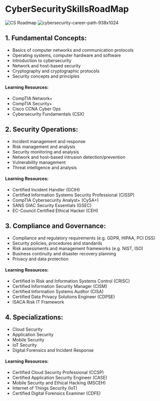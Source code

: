 # CyberSecuritySkillsRoadMap
![CS Roadmap](https://user-images.githubusercontent.com/111991325/224866926-a6b11944-88cc-4653-976b-e4df585a59ca.jpeg)
![cybersecurity-career-path-938x1024](https://user-images.githubusercontent.com/111991325/224868928-6f5a3c98-b559-4759-966a-8f4717dca7b2.jpg)

## 1. Fundamental Concepts:
- Basics of computer networks and communication protocols
- Operating systems, computer hardware and software
- Introduction to cybersecurity
- Network and host-based security
- Cryptography and cryptographic protocols
- Security concepts and principles
#### Learning Resources:
- CompTIA Network+
- CompTIA Security+
- Cisco CCNA Cyber Ops
- Cybersecurity Fundamentals (CSX)

## 2. Security Operations:
- Incident management and response
- Risk management and analysis
- Security monitoring and analysis
- Network and host-based intrusion detection/prevention
- Vulnerability management
- Threat intelligence and analysis

#### Learning Resources:
- Certified Incident Handler (GCIH)
- Certified Information Systems Security Professional (CISSP)
- CompTIA Cybersecurity Analyst+ (CySA+)
- SANS GIAC Security Essentials (GSEC)
- EC-Council Certified Ethical Hacker (CEH)

## 3. Compliance and Governance:
- Compliance and regulatory requirements (e.g. GDPR, HIPAA, PCI DSS)
- Security policies, procedures and standards
- Risk assessments and management frameworks (e.g. NIST, ISO)
- Business continuity and disaster recovery planning
- Privacy and data protection

#### Learning Resources:
- Certified in Risk and Information Systems Control (CRISC)
- Certified Information Security Manager (CISM)
- Certified Information Systems Auditor (CISA)
- Certified Data Privacy Solutions Engineer (CDPSE)
- ISACA Risk IT Framework

## 4. Specializations:
- Cloud Security
- Application Security
- Mobile Security
- IoT Security
- Digital Forensics and Incident Response

#### Learning Resources:
- Certified Cloud Security Professional (CCSP)
- Certified Application Security Engineer (CASE)
- Mobile Security and Ethical Hacking (MSCEH)
- Internet of Things Security (IoT)
- Certified Digital Forensics Examiner (CDFE)
